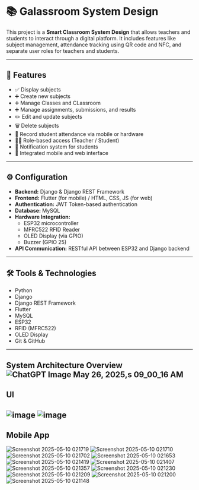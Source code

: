 # 📚 Galassroom System Design

This project is a **Smart Classroom System Design** that allows teachers and students to interact through a digital platform. It includes features like subject management, attendance tracking using QR code and NFC, and separate user roles for teachers and students.

---

## 🔧 Features

- ✅ Display subjects
- ➕ Create new subjects
- ➕ Manage Classes and CLassroom
- ➕ Manage assignments, submissions, and results
- ✏️ Edit and update subjects
- 🗑️ Delete subjects
- 📅 Record student attendance via mobile or hardware
- 👨‍🏫 Role-based access (Teacher / Student)
- 🔔 Notification system for students
- 📱 Integrated mobile and web interface

---

## ⚙️ Configuration

- **Backend:** Django & Django REST Framework  
- **Frontend:** Flutter (for mobile) / HTML, CSS, JS (for web)  
- **Authentication:** JWT Token-based authentication  
- **Database:** MySQL  
- **Hardware Integration:**  
  - ESP32 microcontroller  
  - MFRC522 RFID Reader  
  - OLED Display (via GPIO)  
  - Buzzer (GPIO 25)  
- **API Communication:** RESTful API between ESP32 and Django backend

---

## 🛠 Tools & Technologies

- Python  
- Django  
- Django REST Framework  
- Flutter  
- MySQL  
- ESP32  
- RFID (MFRC522)  
- OLED Display  
- Git & GitHub

---
System Architecture Overview
![ChatGPT Image May 26, 2025,s 09_00_16 AM](https://github.com/user-attachments/assets/d9336760-4bc4-4c32-a6c8-ff157ad84e8e)
---
UI
---
![image](https://github.com/user-attachments/assets/150208d4-5c4d-42c4-9766-626d126a28e5)
![image](https://github.com/user-attachments/assets/6061bb59-212c-4fcd-9f53-928f4590831e)
---
Mobile App
---
![Screenshot 2025-05-10 021719](https://github.com/user-attachments/assets/07011394-a788-4f07-8084-8165f9350125)
![Screenshot 2025-05-10 021710](https://github.com/user-attachments/assets/7267da75-b379-4572-9b1a-ee9e71f2bdfc)
![Screenshot 2025-05-10 021702](https://github.com/user-attachments/assets/abb1bee3-ab4e-49cf-9891-2da34ea15788)
![Screenshot 2025-05-10 021653](https://github.com/user-attachments/assets/ee6c1e42-f374-45fb-a0e4-6874951e638b)
![Screenshot 2025-05-10 021419](https://github.com/user-attachments/assets/ed494891-6d16-4ca6-b478-1ce5979e4c0b)
![Screenshot 2025-05-10 021407](https://github.com/user-attachments/assets/13693a00-8e1f-4748-a617-b95a866ffed9)
![Screenshot 2025-05-10 021357](https://github.com/user-attachments/assets/a60f420f-35de-4b94-91a8-a192d9045a4e)
![Screenshot 2025-05-10 021230](https://github.com/user-attachments/assets/e37606eb-37c8-4072-9035-9b87d6101ae2)
![Screenshot 2025-05-10 021209](https://github.com/user-attachments/assets/61b4cf19-1152-4138-ad33-4f84195bc243)
![Screenshot 2025-05-10 021200](https://github.com/user-attachments/assets/0498cce8-0a90-476d-bffc-df61ffc7a327)
![Screenshot 2025-05-10 021148](https://github.com/user-attachments/assets/5736d322-1a6d-40c3-a3cb-f824e876e629)

